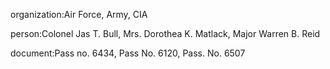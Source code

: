 organization:Air Force, Army, CIA

person:Colonel Jas T. Bull, Mrs. Dorothea K. Matlack, Major Warren B. Reid

document:Pass no. 6434, Pass No. 6120, Pass. No. 6507

